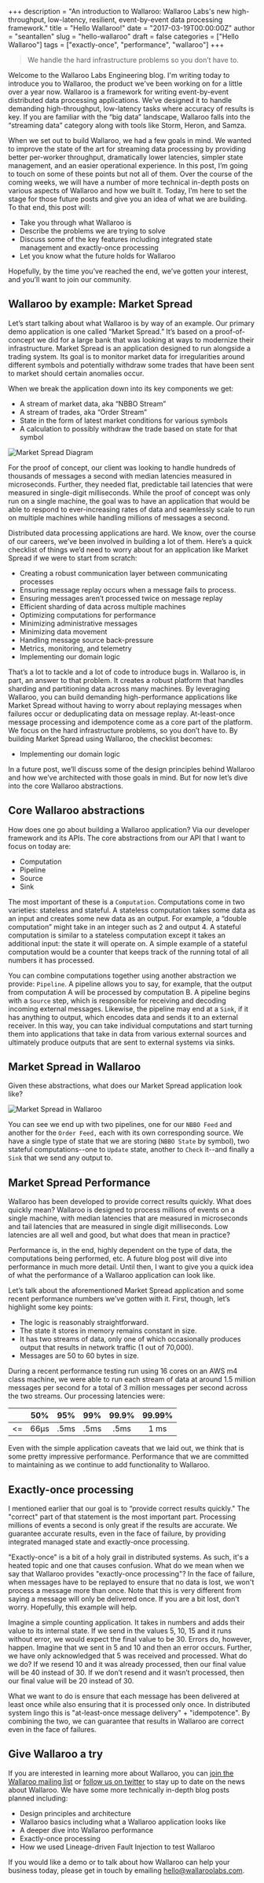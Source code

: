 +++
description = "An introduction to Wallaroo: Wallaroo Labs's new high-throughput, low-latency, resilient, event-by-event data processing framework."
title = "Hello Wallaroo!"
date = "2017-03-19T00:00:00Z"
author = "seantallen"
slug = "hello-wallaroo"
draft = false
categories = ["Hello Wallaroo"]
tags = ["exactly-once", "performance", "wallaroo"]
+++
> We handle the hard infrastructure problems so you don’t have to.

Welcome to the Wallaroo Labs Engineering blog. I'm writing today to introduce you to Wallaroo, the product we've been working on for a little over a year now. Wallaroo is a framework for writing event-by-event distributed data processing applications. We’ve designed it to handle demanding high-throughput, low-latency tasks where accuracy of results is key. If you are familiar with the “big data” landscape, Wallaroo falls into the “streaming data” category along with tools like Storm, Heron, and Samza. 

When we set out to build Wallaroo, we had a few goals in mind. We wanted to improve the state of the art for streaming data processing by providing better per-worker throughput, dramatically lower latencies, simpler state management, and an easier operational experience. In this post, I’m going to touch on some of these points but not all of them. Over the course of the coming weeks, we will have a number of more technical in-depth posts on various aspects of Wallaroo and how we built it. Today, I’m here to set the stage for those future posts and give you an idea of what we are building. To that end, this post will:

- Take you through what Wallaroo is
- Describe the problems we are trying to solve
- Discuss some of the key features including integrated state management and exactly-once processing
- Let you know what the future holds for Wallaroo 

Hopefully, by the time you’ve reached the end, we’ve gotten your interest, and you’ll want to join our community.

## Wallaroo by example: Market Spread

Let’s start talking about what Wallaroo is by way of an example. Our primary demo application is one called “Market Spread.” It’s based on a proof-of-concept we did for a large bank that was looking at ways to modernize their infrastructure. Market Spread is an application designed to run alongside a trading system. Its goal is to monitor market data for irregularities around different symbols and potentially withdraw some trades that have been sent to market should certain anomalies occur. 

When we break the application down into its key components we get:

- A stream of market data, aka “NBBO Stream”
- A stream of trades, aka “Order Stream”
- State in the form of latest market conditions for various symbols
- A calculation to possibly withdraw the trade based on state for that symbol

![Market Spread Diagram](/images/post/hello-wallaroo/market-spread-overview.png)

For the proof of concept, our client was looking to handle hundreds of thousands of messages a second with median latencies measured in microseconds. Further, they needed flat, predictable tail latencies that were measured in single-digit milliseconds. While the proof of concept was only run on a single machine, the goal was to have an application that would be able to respond to ever-increasing rates of data and seamlessly scale to run on multiple machines while handling millions of messages a second. 

Distributed data processing applications are hard. We know, over the course of our careers, we’ve been involved in building a lot of them. Here’s a quick checklist of things we’d need to worry about for an application like Market Spread if we were to start from scratch:

- Creating a robust communication layer between communicating processes
- Ensuring message replay occurs when a message fails to process.
- Ensuring messages aren’t processed twice on message replay
- Efficient sharding of data across multiple machines
- Optimizing computations for performance 
- Minimizing administrative messages
- Minimizing data movement
- Handling message source back-pressure
- Metrics, monitoring, and telemetry
- Implementing our domain logic

That’s a lot to tackle and a lot of code to introduce bugs in. Wallaroo is, in part, an answer to that problem. It creates a robust platform that handles sharding and partitioning data across many machines. By leveraging Wallaroo, you can build demanding high-performance applications like Market Spread without having to worry about replaying messages when failures occur or deduplicating data on message replay. At-least-once message processing and idempotence come as a core part of the platform. We focus on the hard infrastructure problems, so you don’t have to. By building Market Spread using Wallaroo, the checklist becomes:

- Implementing our domain logic

In a future post, we’ll discuss some of the design principles behind Wallaroo and how we’ve architected with those goals in mind. But for now let’s dive into the core Wallaroo abstractions.

## Core Wallaroo abstractions

How does one go about building a Wallaroo application? Via our developer framework and its APIs. The core abstractions from our API that I want to focus on today are:

- Computation
- Pipeline
- Source
- Sink

The most important of these is a `Computation`. Computations come in two varieties: stateless and stateful. A stateless computation takes some data as an input and creates some new data as an output. For example, a “double computation” might take in an integer such as 2 and output 4. A stateful computation is similar to a stateless computation except it takes an additional input: the state it will operate on. A simple example of a stateful computation would be a counter that keeps track of the running total of all numbers it has processed. 

You can combine computations together using another abstraction we provide: `Pipeline`. A pipeline allows you to say, for example, that the output from computation A will be processed by computation B. A pipeline begins with a `Source` step, which is responsible for receiving and decoding incoming external messages. Likewise, the pipeline may end at a `Sink`, if it has anything to output, which encodes data and sends it to an external receiver. In this way, you can take individual computations and start turning them into applications that take in data from various external sources and ultimately produce outputs that are sent to external systems via sinks. 

## Market Spread in Wallaroo

Given these abstractions, what does our Market Spread application look like?

![Market Spread in Wallaroo](/images/post/hello-wallaroo/market-spread-in-wallaroo.png)

You can see we end up with two pipelines, one for our `NBBO Feed` and another for the `Order Feed,` each with its own corresponding source. We have a single type of state that we are storing (`NBBO State` by symbol), two stateful computations--one to `Update` state, another to `Check` it--and finally a `Sink` that we send any output to.

## Market Spread Performance

Wallaroo has been developed to provide correct results quickly. What does quickly mean? Wallaroo is designed to process millions of events on a single machine, with median latencies that are measured in microseconds and tail latencies that are measured in single digit milliseconds. Low latencies are all well and good, but what does that mean in practice? 

Performance is, in the end, highly dependent on the type of data, the computations being performed, etc.  A future blog post will dive into performance in much more detail. Until then, I want to give you a quick idea of what the performance of a Wallaroo application can look like.

Let’s talk about the aforementioned Market Spread application and some recent performance numbers we’ve gotten with it. First, though, let’s highlight some key points:

- The logic is reasonably straightforward.
- The state it stores in memory remains constant in size.
- It has two streams of data, only one of which occasionally produces output that results in network traffic (1 out of 70,000).
- Messages are 50 to 60 bytes in size.

During a recent performance testing run using 16 cores on an AWS m4 class machine, we were able to run each stream of data at around 1.5 million messages per second for a total of 3 million messages per second across the two streams. Our processing latencies were:

| |  50% | 95% | 99% | 99.9% | 99.99% |
| :---: | :---: | :---: | :---: | :---: | :---: |
| <= | 66µs | .5ms | .5ms | .5ms | 1 ms |

Even with the simple application caveats that we laid out, we think that is some pretty impressive performance. Performance that we are committed to maintaining as we continue to add functionality to Wallaroo.

## Exactly-once processing

I mentioned earlier that our goal is to “provide correct results quickly." The "correct" part of that statement is the most important part. Processing millions of events a second is only great if the results are accurate. We guarantee accurate results, even in the face of failure, by providing integrated managed state and exactly-once processing.

"Exactly-once" is a bit of a holy grail in distributed systems. As such, it's a heated topic and one that causes confusion. What do we mean when we say that Wallaroo provides "exactly-once processing"? In the face of failure, when messages have to be replayed to ensure that no data is lost, we won't process a message more than once. Note that this is very different from saying a message will only be delivered once. If you are a bit lost, don't worry. Hopefully, this example will help.

Imagine a simple counting application. It takes in numbers and adds their value to its internal state. If we send in the values 5, 10, 15 and it runs without error, we would expect the final value to be 30. Errors do, however, happen. Imagine that we sent in 5 and 10 and then an error occurs. Further, we have only acknowledged that 5 was received and processed. What do we do? If we resend 10 and it was already processed, then our final value will be 40 instead of 30. If we don’t resend and it wasn’t processed, then our final value will be 20 instead of 30.

What we want to do is ensure that each message has been delivered at least once while also ensuring that it is processed only once. In distributed system lingo this is "at-least-once message delivery" + "idempotence". By combining the two, we can guarantee that results in Wallaroo are correct even in the face of failures.

## Give Wallaroo a try

If you are interested in learning more about Wallaroo, you can [join the Wallaroo mailing list](http://eepurl.com/cnE5Cv) or [follow us on twitter](https://twitter.com/wallaroolabs) to stay up to date on the news about Wallaroo. We have some more technically in-depth blog posts planned including:

- Design principles and architecture
- Wallaroo basics including what a Wallaroo application looks like
- A deeper dive into Wallaroo performance
- Exactly-once processing 
- How we used Lineage-driven Fault Injection to test Wallaroo

If you would like a demo or to talk about how Wallaroo can help your business today, please get in touch by emailing [hello@wallaroolabs.com](mailto:hello@wallaroolabs.com).
